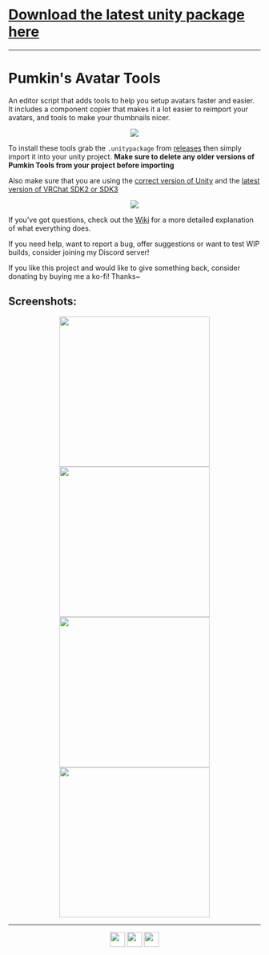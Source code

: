 # [Download the latest unity package here](https://github.com/rurre/PumkinsAvatarTools/releases/latest)
---------------------
# Pumkin's Avatar Tools
An editor script that adds tools to help you setup avatars faster and easier. It includes a component copier that makes it a lot easier to reimport your avatars, and tools to make your thumbnails nicer.
<p align="center">
<img src="https://user-images.githubusercontent.com/16716633/82481547-2311ae80-9ade-11ea-89d4-5a311c318fe3.gif"></img>
</p>

To install these tools grab the `.unitypackage` from [releases](https://github.com/rurre/PumkinsAvatarTools/releases/latest) then simply import it into your unity project.
**Make sure to delete any older versions of Pumkin Tools from your project before importing**

Also make sure that you are using the [correct version of Unity](https://docs.vrchat.com/docs/current-unity-version) and the [latest version of VRChat SDK2 or SDK3](https://docs.vrchat.com/docs/setting-up-the-sdk)

<p align="center">
<img src="https://user-images.githubusercontent.com/16716633/81964925-fc580180-961f-11ea-887c-72ca63d26632.png"></img>
</p>

If you've got questions, check out the [Wiki](https://github.com/rurre/PumkinsAvatarTools/wiki) for a more detailed explanation of what everything does.

If you need help, want to report a bug, offer suggestions or want to test WIP builds, consider joining my Discord server!

If you like this project and would like to give something back, consider donating by buying me a ko-fi! Thanks~ 

## Screenshots:
<p align="center">
  <a href="https://user-images.githubusercontent.com/16716633/82672488-16f63000-9c49-11ea-96d7-797ba0e836b4.png"><img src="https://user-images.githubusercontent.com/16716633/82672488-16f63000-9c49-11ea-96d7-797ba0e836b4.png" height="300"></a>
  <a href="https://user-images.githubusercontent.com/16716633/82672489-16f63000-9c49-11ea-81cf-2af0f68f0cd0.png"><img src="https://user-images.githubusercontent.com/16716633/82672489-16f63000-9c49-11ea-81cf-2af0f68f0cd0.png" height="300"></a>
  <a href="https://user-images.githubusercontent.com/16716633/82672494-178ec680-9c49-11ea-83e1-efbe19d02215.png"><img src="https://user-images.githubusercontent.com/16716633/82672494-178ec680-9c49-11ea-83e1-efbe19d02215.png" height="300"></a>
  <a href="https://user-images.githubusercontent.com/16716633/82672483-15c50300-9c49-11ea-97ae-245117527d89.png"><img src="https://user-images.githubusercontent.com/16716633/82672483-15c50300-9c49-11ea-97ae-245117527d89.png" height="300"></a>
</p>

---------------------------

<p align="center">
<a href="https://trello.com/b/hRlsDWAH/pumkins-avatar-tools"><img src="https://user-images.githubusercontent.com/16716633/81932289-3ca18a80-95f4-11ea-990d-4b1ee4378a3a.png" height="30"></a>
<a href="https://ko-fi.com/M4M1VOLP"><img src="https://www.ko-fi.com/img/githubbutton_sm.svg" height="30"></a>
<a href="https://discord.gg/7vyekJv"><img src="https://user-images.githubusercontent.com/16716633/81932291-3d3a2100-95f4-11ea-9867-febb84ff63e1.png" height="30"></a>
</p>
